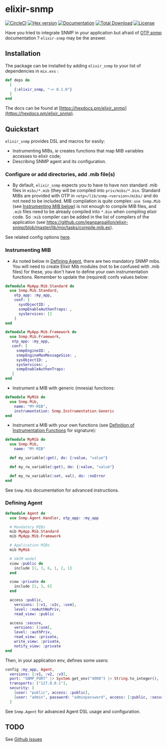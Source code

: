 # elixir-snmp

[![CircleCI](https://circleci.com/gh/jeanparpaillon/elixir-snmp.svg?style=shield)](https://app.circleci.com/pipelines/github/jeanparpaillon/elixir-snmp)
[![Hex version](https://img.shields.io/hexpm/v/elixir_snmp.svg "Hex version")](https://hex.pm/packages/elixir_snmp)
[![Documentation](https://img.shields.io/badge/hex-docs-green.svg)](https://hexdocs.pm/elixir_snmp/)
[![Total Download](https://img.shields.io/hexpm/dt/elixir_snmp.svg?maxAge=2592000)](https://hex.pm/packages/elixir_snmp)
[![License](https://img.shields.io/hexpm/l/elixir_snmp.svg?maxAge=259200)](https://github.com/jeanparpaillon/elixir_snmp/blob/master/LICENSE)

Have you tried to integrate SNMP in your application but afraid of [OTP
snmp](http://erlang.org/doc/man/SNMP_app.html) documentation ? `elixir-snmp` may
be the answer.

## Installation

The package can be installed by adding `elixir_snmp` to your list of dependencies in `mix.exs` :

``` elixir
def deps do
  [
    {:elixir_snmp, "~> 0.1.0"}
  ]
end
```

The docs can be found at [https://hexdocs.pm/elixir_snmp](https://hexdocs.pm/elixir_snmp).

## Quickstart

`elixir_snmp` provides DSL and macros for easily:
* Instrumenting MIBs, *ie* creates functions that map MIB variables accesses to
  elixir code;
* Describing SNMP agent and its configuration.

### Configure or add directories, add .mib file(s)
* By default, `elixir_snmp` expects you to have to have non standard .mib files
in `mibs/*.mib` (they will be compiled into `priv/mibs/*.bin`. Standard MIBs are
provided with OTP in `<otp>/lib/snmp-<version>/mibs/` and do not need to be
included. MIB compilation is quite complex: `use Snmp.Mib` (see [Instrumenting MIB below](https://github.com/jeanparpaillon/elixir-snmp#instrumenting-mib))
is not enough to compile MIB files, and `.mib` files need to be already compiled
into `*.bin` when compiling elixir code. So `:mib` compiler can be added in the
list of compilers of the application (see https://github.com/jeanparpaillon/elixir-snmp/blob/master/lib/mix/tasks/compile.mib.ex).

See related config options
  [here](https://github.com/jeanparpaillon/elixir-snmp/blob/4c37a2d511917bf99029625844666b8ab0f5ac0c/lib/snmp/compiler/options.ex#L3-L4).

### Instrumenting MIB
* As noted below in [Defining Agent](https://github.com/jeanparpaillon/elixir-snmp#defining-agent), there are two mandatory SNMP mibs. You
will need to create Elixir Mib modules (not to be confused with .mib files) for
these, you don't have to define your own instrumentation functions. Remember to
update the (required) confs values below:

``` elixir
defmodule MyApp.Mib.Standard do
  use Snmp.Mib.Standard,
    otp_app: :my_app,
    conf: [
      sysObjectID: ,
      snmpEnableAuthenTraps: ,
      sysServices: []
    ]
end
```

``` elixir
defmodule MyApp.Mib.Framework do
  use Snmp.Mib.Framework,
   otp_app: :my_app,
   conf: [
     snmpEngineID: ,
     snmpEngineMaxMessageSize: ,
     sysObjectID: ,
     sysServices: ,
     snmpEnableAuthenTraps:
   ]
end
```
* Instrument a MIB with generic (mnesia) functions:

``` elixir
defmodule MyMib do
  use Snmp.Mib,
    name: "MY-MIB",
    instrumentation: Snmp.Instrumentation.Generic
end
```

* Instrument a MIB with your own functions (see [Definition of Instrumentation
  Functions](http://erlang.org/doc/apps/snmp/snmp_def_instr_functions.html) for signature):

``` elixir
defmodule MyMib do
  use Snmp.Mib,
    name: "MY-MIB"

  def my_variable(:get), do: {:value, "value"}

  def my_rw_variable(:get), do: {:value, "value"}

  def my_rw_variable(:set, val), do: :noError
end
```

See `Snmp.Mib` documentation for advanced instructions.

### Defining Agent

``` elixir
defmodule Agent do
  use Snmp.Agent.Handler, otp_app: :my_app

  # Mandatory MIBs
  mib MyApp.Mib.Standard
  mib MyApp.Mib.Framework

  # Application MIBs
  mib MyMib

  # VACM model
  view :public do
    include [1, 3, 6, 1, 2, 1]
  end

  view :private do
    include [1, 3, 6]
  end

  access :public,
    versions: [:v1, :v2c, :usm],
    level: :noAuthNoPriv,
    read_view: :public

  access :secure,
    versions: [:usm],
    level: :authPriv,
    read_view: :private,
    write_view: :private,
    notify_view: :private
end
```

Then, in your application env, defines some users:

``` elixir
config :my_app, Agent,
  versions: [:v1, :v2, :v3],
  port: "SNMP_PORT" |> System.get_env("4000") |> String.to_integer(),
  transports: ["127.0.0.1"],
  security: [
    [user: "public", access: :public],
    [user: "admin", password: "adminpassword", access: [:public, :secure]]
  ]
```

See `Snmp.Agent` for advanced Agent DSL usage and configuration.

## TODO

See [Github issues](https://github.com/jeanparpaillon/elixir-snmp/issues)
